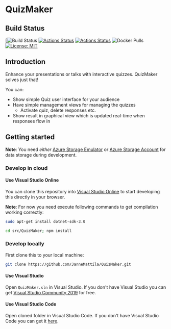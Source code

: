 # QuizMaker

## Build Status

[![Build Status](https://dev.azure.com/jannemattila/jannemattila/_apis/build/status/JanneMattila.QuizMaker?branchName=master&stageName=Build)
[![Actions Status](https://github.com/JanneMattila/QuizMaker/workflows/ASP.NET%20Core%20CI/badge.svg)](https://github.com/JanneMattila/QuizMaker/tree/master/.github/workflows)
[![Actions Status](https://github.com/JanneMattila/QuizMaker/workflows/Docker%20Image%20CI/badge.svg)](https://github.com/JanneMattila/QuizMaker/tree/master/.github/workflows)
![Docker Pulls](https://img.shields.io/docker/pulls/jannemattila/quizmaker?style=plastic)
[![License: MIT](https://img.shields.io/badge/License-MIT-yellow.svg)](https://opensource.org/licenses/MIT)

## Introduction

Enhance your presentations or talks with interactive quizzes. QuizMaker solves just that!

You can:
* Show simple Quiz user interface for your audience
* Have simple management views for managing the quizzes
  * Activate quiz, delete responses etc.
* Show result in graphical view which is updated real-time when responses flow in

## Getting started

**Note**: You need *either* [Azure Storage Emulator](https://docs.microsoft.com/en-us/azure/storage/common/storage-use-emulator) 
or [Azure Storage Account](https://portal.azure.com/#create/Microsoft.StorageAccount-ARM) 
for data storage during development.

### Develop in cloud

#### Use Visual Studio Online

You can clone this repository into [Visual Studio Online](https://online.visualstudio.com/environments/new?name=quizmaker&repo=JanneMattila/QuizMaker)
to start developing this directly in your browser.

**Note**: For now you need execute following commands to get compilation working correctly:

```bash
sudo apt-get install dotnet-sdk-3.0

cd src/QuizMaker; npm install
```

### Develop locally

First clone this to your local machine:
```bash
git clone https://github.com/JanneMattila/QuizMaker.git
```

#### Use Visual Studio

Open `QuizMaker.sln` in Visual Studio. If you don't have 
Visual Studio you can get [Visual Studio Community 2019](https://visualstudio.microsoft.com/free-developer-offers/) for free.

#### Use Visual Studio Code

Open cloned folder in Visual Studio Code. If you don't have 
Visual Studio Code you can get it [here](https://visualstudio.microsoft.com/free-developer-offers/).
